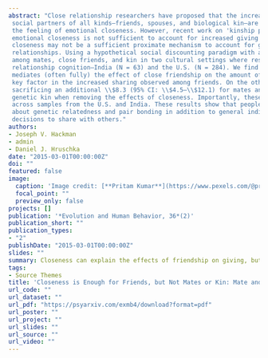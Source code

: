 ```yaml
---
abstract: "Close relationship researchers have proposed that the increased sharing, helping, and sacrifice among
 social partners of all kinds—friends, spouses, and biological kin—are mediated by the same internal indicator:
 the feeling of emotional closeness. However, recent work on 'kinship premiums' in the U.S. and Europe show that
 emotional closeness is not sufficient to account for increased giving among genetic kin, suggesting that
 closeness may not be a sufficient proximate mechanism to account for giving in other evolutionarily important
 relationships. Using a hypothetical social discounting paradigm with a \\$75 reward, we test for such premiums
 among mates, close friends, and kin in two cultural settings where researchers have proposed key differences in
 relationship cognition–India (N = 63) and the U.S. (N = 284). We find that emotional closeness substantially
 mediates (often fully) the effect of close friendship on the amount of money forgone, suggesting that this is a
 key factor in the increased sharing observed among friends. On the other hand, people on average report
 sacrificing an additional \\$8.3 (95% CI: \\$4.5–\\$12.1) for mates and \\$9.7 (95% CI: \\$6.5–\\$12.8) for
 genetic kin when removing the effects of closeness. Importantly, these effects are not statistically different
 across samples from the U.S. and India. These results show that people use relationship-specific information
 about genetic relatedness and pair bonding in addition to general indicators of emotional closeness when making
 decisions to share with others."
authors:
- Joseph V. Hackman
- admin
- Daniel J. Hruschka
date: "2015-03-01T00:00:00Z"
doi: ""
featured: false
image:
  caption: 'Image credit: [**Pritam Kumar**](https://www.pexels.com/@pritam-kumar-1333590)'
  focal_point: ""
  preview_only: false
projects: []
publication: '*Evolution and Human Behavior, 36*(2)'
publication_short: ""
publication_types:
- "2"
publishDate: "2015-03-01T00:00:00Z"
slides: ""
summary: Closeness can explain the effects of friendship on giving, but not relatedness or romantic partners.
tags:
- Source Themes
title: 'Closeness is Enough for Friends, but Not Mates or Kin: Mate and Kinship Premiums in India and U.S.'
url_code: ""
url_dataset: ""
url_pdf: "https://psyarxiv.com/exmb4/download?format=pdf"
url_poster: ""
url_project: ""
url_slides: ""
url_source: ""
url_video: ""
---
```

